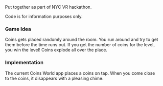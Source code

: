 Put together as part of NYC VR hackathon.

Code is for information purposes only.

### Game Idea

Coins gets placed randomly around the room. You run around and try to get them before the time runs out. If you get the number of coins for the level, you win the level! Coins explode all over the place.

### Implementation

The current Coins World app places a coins on tap. When you come close to the coins, it disappears with a pleasing chime.

